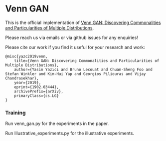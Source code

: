 # Venn GAN

This is the official implementation of [Venn GAN: Discovering Commonalities and Particularities of Multiple Distributions](https://arxiv.org/abs/1902.03444).

Please reach us via emails or via github issues for any enquiries!

Please cite our work if you find it useful for your research and work:

```
@misc{yazc2019venn,
    title={Venn GAN: Discovering Commonalities and Particularities of Multiple Distributions},
    author={Yasin Yazıcı and Bruno Lecouat and Chuan-Sheng Foo and Stefan Winkler and Kim-Hui Yap and Georgios Piliouras and Vijay Chandrasekhar},
    year={2019},
    eprint={1902.03444},
    archivePrefix={arXiv},
    primaryClass={cs.LG}
}
```
### Training

Run venn_gan.py for the experiments in the paper.

Run Illustrative_experiments.py for the illustrative experiments.
